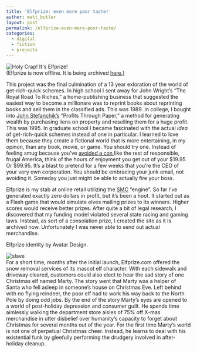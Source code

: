 ```yaml
---
title: 'Elfprize: even more poor taste!'
author: matt_butler
layout: post
permalink: /elfprize-even-more-poor-taste/
categories:
  - digital
  - fiction
  - projects
---
```

![Holy Crap!  It's Elfprize!][1]  
(Elfprize is now offline. It is being archived [here.)][2]

This project was the final culmination of a 13 year exloration of the world of get-rich-quick schemes. In high school I sent away for John Wright&#8217;s &#8220;The Royal Road To Riches,&#8221; a home-publishing business that suggested the easiest way to become a millionare was to reprint books about reprinting books and sell them in the classified ads. This was 1989. In college, I bought into [John Stefanchik&#8217;s][3] &#8220;Profits Through Paper,&#8221; a method for generating wealth by purchasing liens on property and reselling them for a huge profit. This was 1995. In graduate school I became fascinated with the actual *idea* of get-rich-quick schemes instead of one in particular. I learned to love them because they create a fictional world that is more entertaining, in my opinon, than any book, movie, or game. You should try one. Instead of feeling smug because you&#8217;ve [avoided a con ][4]like the rest of responsible, frugal America, think of the hours of enjoyment you get out of your $19.95. Or $99.95. It&#8217;s a blast to pretend for a few weeks that you&#8217;re the CEO of your very own corporation. You should be embracing your junk email, not avoiding it. Someday you just might be able to actually fire your boss.

Elfprize is my stab at online retail utilizing the [SMC][5] &#8220;engine&#8221;. So far I&#8217;ve generated exactly zero dollars in profit, but it&#8217;s been a hoot. It started out as a Flash game that would simulate elves mailing prizes to its winners. Higher scores would receive better prizes. After quite a bit of legal research, I discovered that my funding model violated several state racing and gaming laws. Instead, as sort of a consolation prize, I created the site as it is archived now. Unfortunately I was never able to send out actual merchandise.

Elfprize identity by Avatar Design.

![slave][6]  
For a short time, months after the initial launch, Elfprize.com offered the snow removal services of its mascot elf character. With each sidewalk and driveway cleared, customers could also elect to hear the sad story of one Christmas elf named Marty. The story went that Marty was a helper of Santa who fell asleep in someone&#8217;s house on Christmas Eve. Left behind with no flying reindeer, the poor elf had to work his way back to the North Pole by doing odd jobs. By the end of the story Marty&#8217;s eyes are opened to a world of post-holiday depression and consumer guilt. He spends time aimlessly walking the department store aisles of 75% off X-mas merchandise in utter disbelief over humanity&#8217;s capacity to forget about Christmas for several months out of the year. For the first time Marty&#8217;s world is not one of perpetual Christmas cheer. Instead, he learns to deal with his existential funk by gleefully performing the drudgery involved in after-holiday cleanup.

 [1]: http://www.mbutler.org/images/elflogo.jpg
 [2]: http://www.mbutler.org/elfprize
 [3]: http://www.stefanchik.com
 [4]: http://mbutler.org/projects/index.php?p=24
 [5]: http://www.smcorp.com
 [6]: http://www.mbutler.org/images/slavelf.jpg